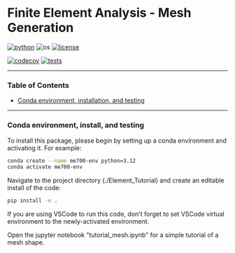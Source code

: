 # Finite Element Analysis - Mesh Generation

[![python](https://img.shields.io/badge/python-3.12-blue.svg)](https://www.python.org/)
![os](https://img.shields.io/badge/os-ubuntu%20|%20macos%20|%20windows-blue.svg)
[![license](https://img.shields.io/badge/license-MIT-green.svg)](https://github.com/sandialabs/sibl#license)

[![codecov](https://codecov.io/gh/Keenan-Wood/BU_ENGME700_KeenanWood_A2/graph/badge.svg?token=p5DMvJ6byO)](https://codecov.io/gh/Keenan-Wood/BU_ENGME700_KeenanWood_A2)
[![tests](https://github.com/Keenan-Wood/BU_ENGME700_KeenanWood_A2/actions/workflows/tests.yml/badge.svg)](https://github.com/Keenan-Wood/BU_ENGME700_KeenanWood_A2/actions)

---

### Table of Contents
* [Conda environment, installation, and testing](#install)

---

### Conda environment, install, and testing <a name="install"></a>

To install this package, please begin by setting up a conda environment and activating it. For example:
```bash
conda create --name me700-env python=3.12
conda activate me700-env
```

Navigate to the project directory (./Element_Tutorial) and create an editable install of the code:
```bash
pip install -e .
```

If you are using VSCode to run this code, don't forget to set VSCode virtual environment to the newly-activated environment.

Open the jupyter notebook "tutorial_mesh.ipynb" for a simple tutorial of a mesh shape.